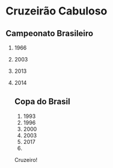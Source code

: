 # Cruzeirão Cabuloso

## Campeonato Brasileiro

1. 1966

2. 2003

3. 2013

4. 2014

   ## Copa do Brasil

   1. 1993
   2. 1996
   3. 2000
   4. 2003
   5. 2017
   6. 
   
   Cruzeiro!

   

